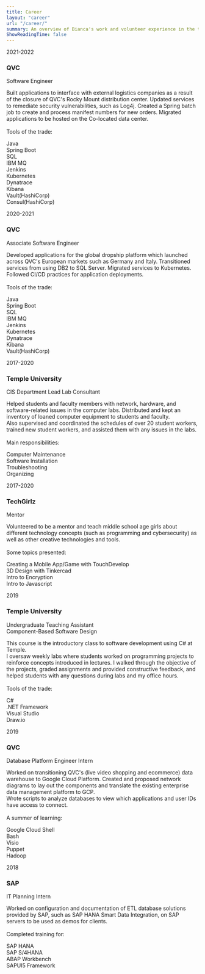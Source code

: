 ```yaml
---
title: Career
layout: "career"
url: "/career/"
summary: An overview of Bianca's work and volunteer experience in the tech industry
ShowReadingTime: false
---
```

 <div class="container">
    <div class="row">
        <div class="col-md-12">
            <div class="main-timeline">
                <div class="timeline">
                    <a class="timeline-content">
                        <div class="timeline-year-right">2021-2022</div>
                        <h3 class="title">QVC</h3>
                        <p>Software Engineer</p>
                        <p class="description">
                            Built applications to interface with external logistics companies as a result of the closure of QVC's Rocky Mount distribution center. Updated services to remediate security vulnerabilities, such as Log4j. Created a Spring batch job to create and process manifest numbers for new orders. Migrated applications to be hosted on the Co-located data center.
                            <br /><br />
                            Tools of the trade:
                            <div class="button_slide slide_down">Java</div>
                            <div class="button_slide slide_down">Spring Boot</div>
                            <div class="button_slide slide_down">SQL</div>
                            <div class="button_slide slide_down">IBM MQ</div>
                            <div class="button_slide slide_down">Jenkins</div>
                            <div class="button_slide slide_down">Kubernetes</div>
                            <div class="button_slide slide_down">Dynatrace</div>
                            <div class="button_slide slide_down">Kibana</div>
                            <div class="button_slide slide_down">Vault(HashiCorp)</div>
                            <div class="button_slide slide_down">Consul(HashiCorp)</div>
                        </p>
                    </a>
                </div>
                <div class="timeline">
                    <a class="timeline-content">
                        <div class="timeline-year-left">2020-2021</div>
                        <h3 class="title">QVC</h3>
                        <p>Associate Software Engineer</p>
                        <p class="description">
                            Developed applications for the global dropship platform which launched across QVC's European markets such as Germany and Italy.
                            Transitioned services from using DB2 to SQL Server. Migrated services to Kubernetes.
                            <br /> Followed CI/CD practices for application deployments.
                            <br /><br />
                            Tools of the trade:
                            <div class="button_slide slide_down">Java</div>
                            <div class="button_slide slide_down">Spring Boot</div>
                            <div class="button_slide slide_down">SQL</div>
                            <div class="button_slide slide_down">IBM MQ</div>
                            <div class="button_slide slide_down">Jenkins</div>
                            <div class="button_slide slide_down">Kubernetes</div>
                            <div class="button_slide slide_down">Dynatrace</div>
                            <div class="button_slide slide_down">Kibana</div>
                            <div class="button_slide slide_down">Vault(HashiCorp)</div>
                        </p>
                    </a>
                </div>
                <div class="timeline">
                    <a class="timeline-content">
                        <div class="timeline-year-right">2017-2020</div>
                        <h3 class="title">Temple University</h3>
                        <p>CIS Department Lead Lab Consultant</p>
                        <p class="description">
                            Helped students and faculty members with network, hardware, and software-related issues in the computer labs. Distributed and kept an inventory of loaned computer equipment to students and faculty.
                            <br /> Also supervised and coordinated the schedules of over 20 student workers, trained new student workers, and assisted them with any issues in the labs.
                            <br /><br />
                            Main responsibilities:
                            <div class="button_slide slide_down">Computer Maintenance</div>
                            <div class="button_slide slide_down">Software Installation</div>
                            <div class="button_slide slide_down">Troubleshooting</div>
                            <div class="button_slide slide_down">Organizing</div>
                        </p>
                    </a>
                </div>
                <div class="timeline">
                    <a class="timeline-content">
                        <div class="timeline-year-left">2017-2020</div>
                        <h3 class="title">TechGirlz</h3>
                        <p>Mentor</p>
                        <p class="description">
                            Volunteered to be a mentor and teach middle school age girls about different technology concepts (such as programming and cybersecurity) as well as other creative technologies and tools.
                            <br /> <br />
                            Some topics presented:
                            <div class="button_slide slide_down">Creating a Mobile App/Game with TouchDevelop</div>
                            <div class="button_slide slide_down">3D Design with Tinkercad</div>
                            <div class="button_slide slide_down">Intro to Encryption</div>
                            <div class="button_slide slide_down">Intro to Javascript</div>
                        </p>
                    </a>
                </div>
                <div class="timeline">
                    <a class="timeline-content">
                        <div class="timeline-year">2019</div>
                        <h3 class="title">Temple University</h3>
                        <p style="text-align:left">Undergraduate Teaching Assistant <br /> Component-Based Software Design</p>
                        <p class="description">
                            This course is the introductory class to software development using C# at Temple. <br /> I oversaw weekly labs where students worked on programming projects to reinforce concepts introduced in lectures. I walked through the objective of the projects, graded
                            assignments and provided constructive feedback, and helped students with any questions during labs and my office hours.
                            <br /> <br />
                            Tools of the trade:
                            <div class="button_slide slide_down">C#</div>
                            <div class="button_slide slide_down">.NET Framework</div>
                            <div class="button_slide slide_down">Visual Studio</div>
                            <div class="button_slide slide_down">Draw.io</div>
                        </p>
                    </a>
                </div>
                <div class="timeline">
                    <a class="timeline-content">
                        <div class="timeline-year-single-left">2019</div>
                        <h3 class="title">QVC</h3>
                        <p>Database Platform Engineer Intern</p>
                        <p class="description">
                            Worked on transitioning QVC's (live video shopping and ecommerce) data warehouse to Google Cloud Platform. Created and proposed network diagrams to lay out the components and translate the existing enterprise data management platform to GCP. <br /> Wrote scripts to analyze databases to view which applications and user IDs have access to connect.
                            <br /> <br />
                            A summer of learning:
                            <div class="button_slide slide_down">Google Cloud Shell</div>
                            <div class="button_slide slide_down">Bash</div>
                            <div class="button_slide slide_down">Visio</div>
                            <div class="button_slide slide_down">Puppet</div>
                            <div class="button_slide slide_down">Hadoop</div>
                        </p>
                    </a>
                </div>
                <div class="timeline">
                    <a class="timeline-content">
                        <div class="timeline-year">2018</div>
                        <h3 class="title">SAP</h3>
                        <p>IT Planning Intern</p>
                        <p class="description">
                            Worked on configuration and documentation of ETL database solutions provided by SAP, such as SAP HANA Smart Data Integration, on SAP
                            servers to be used as demos for clients.
                            <br /> <br />
                            Completed training for:
                            <div class="button_slide slide_down">SAP HANA</div>
                            <div class="button_slide slide_down">SAP S/4HANA</div>
                            <div class="button_slide slide_down">ABAP Workbench</div>
                            <div class="button_slide slide_down">SAPUI5 Framework</div>
                        </p>
                    </a>
                </div>
            </div>
        </div>
    </div>
</div>